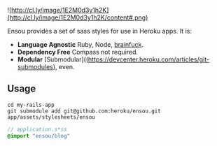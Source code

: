![http://cl.ly/image/1E2M0d3y1h2K](http://cl.ly/image/1E2M0d3y1h2K/content#.png)

Ensou provides a set of sass styles for use in Heroku apps. It is:

- **Language Agnostic** Ruby, Node, [brainfuck](http://esolangs.org/wiki/brainfuck).
- **Dependency Free** Compass not required.
- **Modular** [Submodular]((https://devcenter.heroku.com/articles/git-submodules), even.

## Usage

```
cd my-rails-app
git submodule add git@github.com:heroku/ensou.git app/assets/stylesheets/ensou
```

```sass
// application.s*ss
@import "ensou/blog"
```